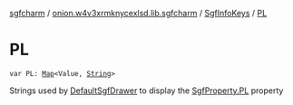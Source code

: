 [sgfcharm](../../index.md) / [onion.w4v3xrmknycexlsd.lib.sgfcharm](../index.md) / [SgfInfoKeys](index.md) / [PL](./-p-l.md)

# PL

`var PL: `[`Map`](https://kotlinlang.org/api/latest/jvm/stdlib/kotlin.collections/-map/index.html)`<Value, `[`String`](https://kotlinlang.org/api/latest/jvm/stdlib/kotlin/-string/index.html)`>`

Strings used by [DefaultSgfDrawer](../../onion.w4v3xrmknycexlsd.lib.sgfcharm.view/-default-sgf-drawer/index.md) to display the [SgfProperty.PL](../../onion.w4v3xrmknycexlsd.lib.sgfcharm.parse/-sgf-property/-p-l/index.md) property

